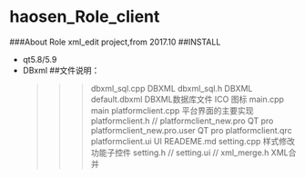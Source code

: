 # haosen_Role_client
###About Role xml_edit project,from 2017.10
##INSTALL
* qt5.8/5.9
* DBxml
##文件说明：
	>>>dbxml_sql.cpp			DBXML
	>>> dbxml_sql.h				DBXML
	>>> default.dbxml			DBXML数据库文件
	>>> ICO					图标
	>>> main.cpp				main
	>>> platformclient.cpp			平台界面的主要实现
	>>> platformclient.h			//
	>>> platformclient_new.pro		QT pro
	>>> platformclient_new.pro.user		QT pro
	>>> platformclient.qrc
	>>> platformclient.ui			UI
	>>> READEME.md
	>>> setting.cpp				样式修改功能子控件
	>>> setting.h				//
	>>> setting.ui				//
	>>> xml_merge.h				XML合并
